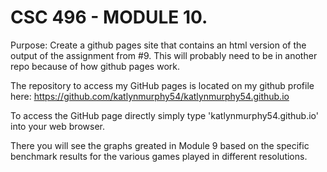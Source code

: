 # CSC 496 - MODULE 10. 

Purpose: Create a github pages site that contains an html version of the output of the assignment from #9. This will probably need to be in another repo because of how github pages work. 

The repository to access my GitHub pages is located on my github profile here: https://github.com/katlynmurphy54/katlynmurphy54.github.io

To access the GitHub page directly simply type 'katlynmurphy54.github.io' into your web browser. 

There you will see the graphs greated in Module 9 based on the specific benchmark results for the various games played in different resolutions. 

